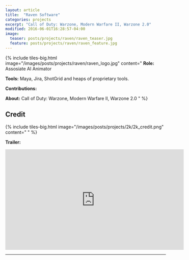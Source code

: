 ```yaml
---
layout: article
title:  "Raven Software"
categories: projects
excerpt: "Call of Duty: Warzone, Modern Warfare II, Warzone 2.0"
modified: 2016-06-01T16:28:57-04:00
image:
  teaser: posts/projects/raven/raven_teaser.jpg
  feature: posts/projects/raven/raven_feature.jpg
---
```


{% include tiles-big.html
    image="/images/posts/projects/raven/raven_logo.jpg"
    content="
**Role:** Assosiate AI Animator

**Tools:** Maya, Jira, ShotGrid and heaps of proprietary tools.
             
**Contributions:**  

**About:** Call of Duty: Warzone, Modern Warfare II, Warzone 2.0
"
%}

## Credit

{% include tiles-big.html
    image="/images/posts/projects/2k/2k_credit.png"
    content="
"
%}

**Trailer:**

<iframe width="560" height="315" src="https://www.youtube.com/watch?v=oJca6zoI50E" title="YouTube video player" frameborder="0" allow="accelerometer; autoplay; clipboard-write; encrypted-media; gyroscope; picture-in-picture" allowfullscreen></iframe>

___
